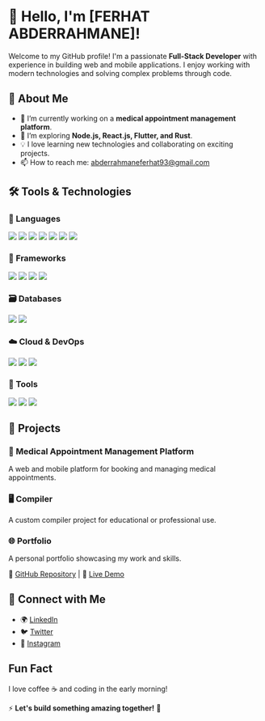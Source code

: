 # 👋 Hello, I'm [FERHAT ABDERRAHMANE]!

Welcome to my GitHub profile! I'm a passionate **Full-Stack Developer** with experience in building web and mobile applications. I enjoy working with modern technologies and solving complex problems through code.

## 🚀 About Me

- 🔭 I’m currently working on a **medical appointment management platform**.
- 🌱 I’m exploring **Node.js, React.js, Flutter, and Rust**.
- 💡 I love learning new technologies and collaborating on exciting projects.
- 📫 How to reach me: [abderrahmaneferhat93@gmail.com](mailto:abderrahmaneferhat93@gmail.com)

## 🛠️ Tools & Technologies

### 🚀 Languages
<p>
  <img src="https://img.shields.io/badge/JavaScript-F7DF1E?style=for-the-badge&logo=javascript&logoColor=black" />
  <img src="https://img.shields.io/badge/TypeScript-3178C6?style=for-the-badge&logo=typescript&logoColor=white" />
  <img src="https://img.shields.io/badge/PHP-777BB4?style=for-the-badge&logo=php&logoColor=white" />
  <img src="https://img.shields.io/badge/C-00599C?style=for-the-badge&logo=c&logoColor=white" />
  <img src="https://img.shields.io/badge/Java-ED8B00?style=for-the-badge&logo=openjdk&logoColor=white" />
  <img src="https://img.shields.io/badge/Python-3776AB?style=for-the-badge&logo=python&logoColor=white" />
  <img src="https://img.shields.io/badge/Rust-000000?style=for-the-badge&logo=rust&logoColor=white" />
</p>

### 🧩 Frameworks
<p>
  <img src="https://img.shields.io/badge/React-20232A?style=for-the-badge&logo=react&logoColor=61DAFB" />
  <img src="https://img.shields.io/badge/Node.js-339933?style=for-the-badge&logo=node.js&logoColor=white" />
  <img src="https://img.shields.io/badge/Express.js-000000?style=for-the-badge&logo=express&logoColor=white" />
  <img src="https://img.shields.io/badge/Flutter-02569B?style=for-the-badge&logo=flutter&logoColor=white" />
</p>

### 🗃️ Databases
<p>
  <img src="https://img.shields.io/badge/PostgreSQL-316192?style=for-the-badge&logo=postgresql&logoColor=white" />
  <img src="https://img.shields.io/badge/MongoDB-4EA94B?style=for-the-badge&logo=mongodb&logoColor=white" />
</p>

### ☁️ Cloud & DevOps
<p>
  <img src="https://img.shields.io/badge/AWS-232F3E?style=for-the-badge&logo=amazon-aws&logoColor=white" />
  <img src="https://img.shields.io/badge/Docker-2496ED?style=for-the-badge&logo=docker&logoColor=white" />
  <img src="https://img.shields.io/badge/Linux-FCC624?style=for-the-badge&logo=linux&logoColor=black" />
</p>

### 🧰 Tools
<p>
  <img src="https://img.shields.io/badge/Git-F05032?style=for-the-badge&logo=git&logoColor=white" />
  <img src="https://img.shields.io/badge/VS%20Code-007ACC?style=for-the-badge&logo=visual-studio-code&logoColor=white" />
  <img src="https://img.shields.io/badge/Neovim-57A143?style=for-the-badge&logo=neovim&logoColor=white" />
</p>


## 📌 Projects

### 🏥 Medical Appointment Management Platform
A web and mobile platform for booking and managing medical appointments.

### 🖥️ Compiler
A custom compiler project for educational or professional use.

### 🌐 Portfolio
A personal portfolio showcasing my work and skills.

🔗 [GitHub Repository](#) | 🚀 [Live Demo](#)

## 📢 Connect with Me

- 🌍 [LinkedIn](#)
- 🐦 [Twitter](#)
- 📸 [Instagram](#)

## Fun Fact

I love coffee ☕ and coding in the early morning! 

⚡ **Let's build something amazing together!** 🚀
